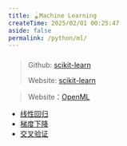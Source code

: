 ```yaml
---
title: 🪀Machine Learning
createTime: 2025/02/01 00:25:47
aside: false
permalink: /python/ml/
---
```

###
> Github: [scikit-learn](https://github.com/scikit-learn/scikit-learn)
> 
> Website: <icon name = "devicon:scikitlearn" size="5em"/>[scikit-learn](https://scikit-learn.org)

> Website：<icon name = "openmoji:feather" size="5em"/>[OpenML](https://openml.org)
- [线性回归](machine-learning/Linear-Regression.md)
- [梯度下降](machine-learning/Gradient-Descent.md)
- [交叉验证](machine-learning/Cross-Validation.md)
